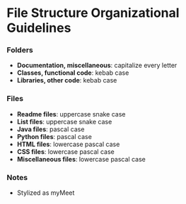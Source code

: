 # File Structure Organizational Guidelines

### Folders
* **Documentation, miscellaneous**: capitalize every letter  
* **Classes, functional code**: kebab case  
* **Libraries, other code**: kebab case  

### Files
* **Readme files**: uppercase snake case  
* **List files**: uppercase snake case
* **Java files**:  pascal case  
* **Python files**: pascal case  
* **HTML files**: lowercase pascal case
* **CSS files**: lowercase pascal case  
* **Miscellaneous files**: lowercase pascal case  

### Notes
* Stylized as myMeet  
